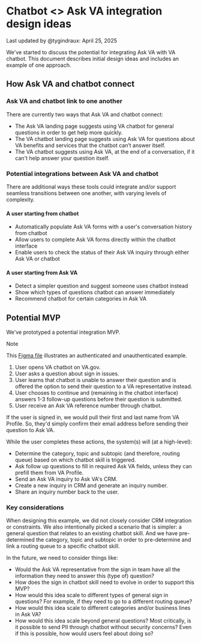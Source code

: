# Chatbot <> Ask VA integration design ideas

Last updated by @tygindraux: April 25, 2025

We've started to discuss the potential for integrating Ask VA with VA chatbot. This document describes initial design ideas and includes an example of one approach.

## How Ask VA and chatbot connect

### Ask VA and chatbot link to one another

There are currently two ways that Ask VA and chatbot connect:

- The Ask VA landing page suggests using VA chatbot for general questions in order to get help more quickly.
- The VA chatbot landing page suggests using Ask VA for questions about VA benefits and services that the chatbot can’t answer itself.
- The VA chatbot suggests using Ask VA, at the end of a conversation, if it can't help answer your question itself.

### Potential integrations between Ask VA and chatbot

There are additional ways these tools could integrate and/or support seamless transitions between one another, with varying levels of complexity.

#### A user starting from chatbot
- Automatically populate Ask VA forms with a user's conversation history from chatbot
- Allow users to complete Ask VA forms directly within the chatbot interface
- Enable users to check the status of their Ask VA inquiry through either Ask VA or chatbot

#### A user starting from Ask VA
- Detect a simpler question and suggest someone uses chatbot instead
- Show which types of questions chatbot can answer immediately
- Recommend chatbot for certain categories in Ask VA

## Potential MVP

We've prototyped a potential integration MVP.

> [!NOTE]
> This [Figma file](https://www.figma.com/design/YoeGJtWzHEH2bX2S4EGyBG/Ask-VA-Form---Phase-II-exploration?node-id=763-6807) illustrates an authenticated and unauthenticated example.

1. User opens VA chatbot on VA.gov.
2. User asks a question about sign in issues.
3. User learns that chatbot is unable to answer their question and is offered the option to send their question to a VA representative instead.
4. User chooses to continue and (remaining in the chatbot interface) answers 1-3 follow-up questions before their question is submitted.
5. User receive an Ask VA reference number through chatbot.

If the user is signed in, we would pull their first and last name from VA Profile. So, they'd simply confirm their email address before sending their question to Ask VA.

While the user completes these actions, the system(s) will (at a high-level):

- Determine the category, topic and subtopic (and therefore, routing queue) based on which chatbot skill is triggered.
- Ask follow up questions to fill in required Ask VA fields, unless they can prefill them from VA Profile.
- Send an Ask VA inquiry to Ask VA's CRM.
- Create a new inquiry in CRM and generate an inquiry number.
- Share an inquiry number back to the user.

### Key considerations

When designing this example, we did not closely consider CRM integration or constraints. We also intentionally picked a scenario that is simpler: a general question that relates to an existing chatbot skill. And we have pre-determined the category, topic and subtopic in order to pre-determine and link a routing queue to a specific chatbot skill.

In the future, we need to consider things like:
- Would the Ask VA representative from the sign in team have all the information they need to answer this (type of) question?
- How does the sign in chatbot skill need to evolve in order to support this MVP?
- How would this idea scale to different types of general sign in questions? For example, if they need to go to a different routing queue?
- How would this idea scale to different categories and/or business lines in Ask VA?
- How would this idea scale beyond general questions? Most critically, is it possible to send PII through chatbot without security concerns? Even if this is possible, how would users feel about doing so?

